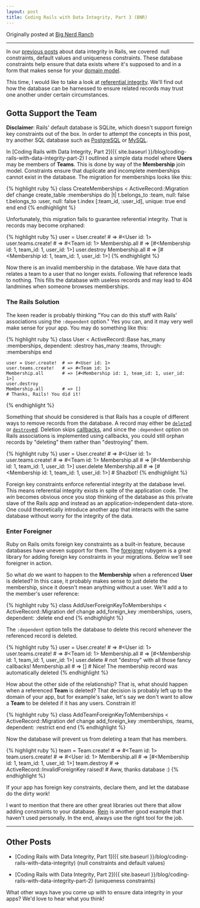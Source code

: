 ```yaml
---
layout: post
title: Coding Rails with Data Integrity, Part 3 (BNR)
---
```


Originally posted at [Big Nerd Ranch](http://www.bignerdranch.com/blog/coding-rails-with-data-integrity-part-3)

---

In our [previous posts](http://bit.ly/1d5PKiS) about data integrity in Rails, we covered  null constraints, default values and uniqueness constraints. These database constraints help ensure that data exists where it's supposed to and in a form that makes sense for your [domain model](http://en.wikipedia.org/wiki/Domain_model).

This time, I would like to take a look at [referential integrity](http://en.wikipedia.org/wiki/Referential_integrity). We'll find out how the database can be harnessed to ensure related records may trust one another under certain circumstances.


## Gotta Support the Team


**Disclaimer**: Rails' default database is SQLite, which doesn't support foreign key constraints out of the box. In order to attempt the concepts in this post, try another SQL database such as [PostgreSQL](http://www.postgresql.com) or [MySQL](http://www.mysql.com).

In [Coding Rails with Data Integrity, Part 2]({{ site.baseurl }}/blog/coding-rails-with-data-integrity-part-2) I outlined a simple data model where **Users** may be members of **Teams**. This is done by way of the **Membership** join model. Constraints ensure that duplicate and incomplete memberships cannot exist in the database. The migration for memberships looks like this:

    
  {% highlight ruby %}
    class CreateMemberships < ActiveRecord::Migration
      def change
        create_table :memberships do |t|
          t.belongs_to :team, null: false
          t.belongs_to :user, null: false
          t.index [:team_id, :user_id], unique: true
        end
      end
    end
  {% endhighlight %}


Unfortunately, this migration fails to guarantee referential integrity. That is records may become orphaned:

    
  {% highlight ruby %}
    user = User.create!  # => #<User id: 1>
    user.teams.create!   # => #<Team id: 1>
    Membership.all       # => [#<Membership id: 1, team_id: 1, user_id: 1>]
    user.destroy
    Membership.all       # => [#<Membership id: 1, team_id: 1, user_id: 1>]
  {% endhighlight %}


Now there is an invalid membership in the database. We have data that relates a team to a user that no longer exists. Following that reference leads to nothing. This fills the database with useless records and may lead to 404 landmines when someone browses memberships.


### The Rails Solution


The keen reader is probably thinking "You can do this stuff with Rails' associations using the `:dependent` option." Yes you can, and it may very well make sense for your app. You may do something like this:

    
  {% highlight ruby %}
    class User < ActiveRecord::Base
      has_many :memberships, dependent: :destroy
      has_many :teams, through: :memberships
    end
    
    user = User.create!  # => #<User id: 1>
    user.teams.create!   # => #<Team id: 1>
    Membership.all       # => [#<Membership id: 1, team_id: 1, user_id: 1>]
    user.destroy
    Membership.all       # => []
    # Thanks, Rails! You did it!
  {% endhighlight %}


Something that should be considered is that Rails has a couple of different ways to remove records from the database. A record may either be [`delete`d](http://api.rubyonrails.org/classes/ActiveRecord/Persistence.html#method-i-delete) or [`destroy`ed](http://api.rubyonrails.org/classes/ActiveRecord/Persistence.html#method-i-destroy). Deletion skips [callbacks](http://api.rubyonrails.org/classes/ActiveRecord/Callbacks.html), and since the `:dependent` option on Rails associations is implemented using callbacks, you could still orphan records by "deleting" them rather than "destroying" them.

    
  {% highlight ruby %}
    user = User.create!  # => #<User id: 1>
    user.teams.create!   # => #<Team id: 1>
    Membership.all       # => [#<Membership id: 1, team_id: 1, user_id: 1>]
    user.delete
    Membership.all       # => [#<Membership id: 1, team_id: 1, user_id: 1>]
    # Shazbot!
  {% endhighlight %}


Foreign key constraints enforce referential integrity at the database level. This means referential integrity exists in spite of the application code. The _win_ becomes obvious once you stop thinking of the database as this private slave of the Rails app and instead as an application-independent data-store. One could theoretically introduce another app that interacts with the same database without worry for the integrity of the data.


### Enter Foreigner


Ruby on Rails omits foreign key constraints as a built-in feature, because databases have uneven support for them. The [foreigner](https://github.com/matthuhiggins/foreigner) rubygem is a great library for adding foreign key constraints in your migrations. Below we'll see foreigner in action.

So what _do_ we want to happen to the **Membership** when a referenced **User** is deleted? In this case, it probably makes sense to just delete the membership, since it doesn't mean anything without a user. We'll add a to the member's user reference:

    
  {% highlight ruby %}
    class AddUserForeignKeyToMemberships < ActiveRecord::Migration
      def change
        add_foreign_key :memberships, :users, dependent: :delete
      end
    end
  {% endhighlight %}


The `:dependent` option tells the database to delete this record whenever the referenced record is deleted.

    
  {% highlight ruby %}
    user = User.create!  # => #<User id: 1>
    user.teams.create!   # => #<Team id: 1>
    Membership.all       # => [#<Membership id: 1, team_id: 1, user_id: 1>]
    user.delete          # not "destroy" with all those fancy callbacks!
    Membership.all       # => []
    # Nice! The membership record was automatically deleted
  {% endhighlight %}


How about the other side of the relationship? That is, what should happen when a referenced **Team** is deleted? That decision is probably left up to the domain of your app, but for example's sake, let's say we don't want to allow a **Team** to be deleted if it has any users. Constrain it!

    
  {% highlight ruby %}
    class AddTeamForeignKeyToMemberships < ActiveRecord::Migration
      def change
        add_foreign_key :memberships, :teams, dependent: :restrict
      end
    end
  {% endhighlight %}


Now the database will prevent us from deleting a team that has members.

    
  {% highlight ruby %}
    team = Team.create!  # => #<Team id: 1>
    team.users.create!   # => #<User id: 1>
    Membership.all       # => [#<Membership id: 1, team_id: 1, user_id: 1>]
    team.destroy         # => ActiveRecord::InvalidForeignKey raised!
    # Aww, thanks database :)
  {% endhighlight %}


If your app has foreign key constraints, declare them, and let the database do the dirty work!

I want to mention that there are other great libraries out there that allow adding constraints to your database. [Rein](https://github.com/nullobject/rein) is another good example that I haven't used personally. In the end, always use the right tool for the job.



* * *





## Other Posts





	
  * [Coding Rails with Data Integrity, Part 1]({{ site.baseurl }}/blog/coding-rails-with-data-integrity) (null constraints and default values)

	
  * [Coding Rails with Data Integrity, Part 2]({{ site.baseurl }}/blog/coding-rails-with-data-integrity-part-2) (uniqueness constraints)


What other ways have you come up with to ensure data integrity in your apps? We'd love to hear what you think!
